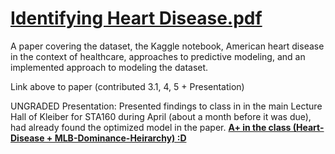 # [Identifying Heart Disease.pdf](https://github.com/bilan604/HeartDisease/blob/main/Identifying%20Heart%20Disease.pdf)  

A paper covering the dataset, the Kaggle notebook, American heart disease in the context of healthcare, approaches to predictive modeling, and an implemented approach to modeling the dataset.

Link above to paper (contributed 3.1, 4, 5 + Presentation)

UNGRADED Presentation: Presented findings to class in in the main Lecture Hall of Kleiber for STA160 during April (about a month before it was due), had already found the optimized model in the paper. <b><ins> A+ in the class (Heart-Disease + MLB-Dominance-Heirarchy) :D </ins></b>

